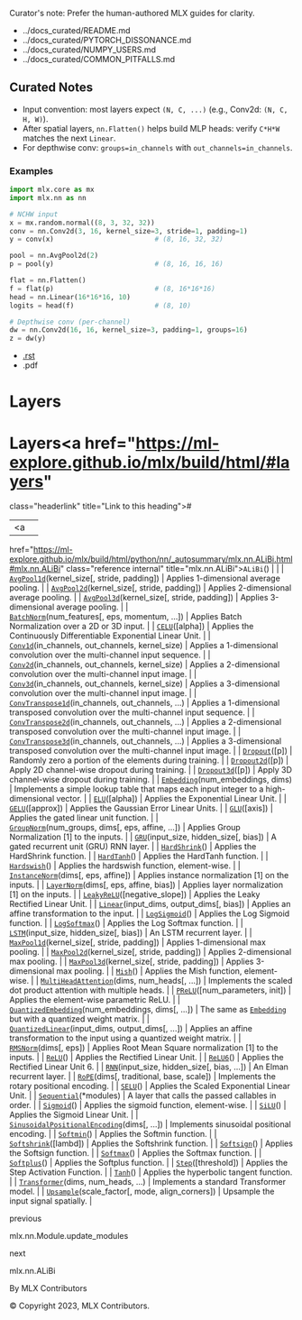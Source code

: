 Curator's note: Prefer the human-authored MLX guides for clarity.
- ../docs_curated/README.md
- ../docs_curated/PYTORCH_DISSONANCE.md
- ../docs_curated/NUMPY_USERS.md
- ../docs_curated/COMMON_PITFALLS.md

<!--
Per-file analysis (layers.md):
- Large index of nn layers; newcomers stumble on shape conventions and pooling/flatten math.
-->

## Curated Notes

- Input convention: most layers expect `(N, C, ...)` (e.g., Conv2d: `(N, C, H, W)`).
- After spatial layers, `nn.Flatten()` helps build MLP heads: verify `C*H*W` matches the next `Linear`.
- For depthwise conv: `groups=in_channels` with `out_channels=in_channels`.

### Examples

```python
import mlx.core as mx
import mlx.nn as nn

# NCHW input
x = mx.random.normal((8, 3, 32, 32))
conv = nn.Conv2d(3, 16, kernel_size=3, stride=1, padding=1)
y = conv(x)                         # (8, 16, 32, 32)

pool = nn.AvgPool2d(2)
p = pool(y)                         # (8, 16, 16, 16)

flat = nn.Flatten()
f = flat(p)                         # (8, 16*16*16)
head = nn.Linear(16*16*16, 10)
logits = head(f)                    # (8, 10)

# Depthwise conv (per-channel)
dw = nn.Conv2d(16, 16, kernel_size=3, padding=1, groups=16)
z = dw(y)
```


<div id="main-content" class="bd-main" role="main">

<div class="sbt-scroll-pixel-helper">

</div>

<div class="bd-content">

<div class="bd-article-container">

<div class="bd-header-article d-print-none">

<div class="header-article-items header-article__inner">

<div class="header-article-items__start">

<div class="header-article-item">

<span class="fa-solid fa-bars"></span>

</div>

</div>

<div class="header-article-items__end">

<div class="header-article-item">

<div class="article-header-buttons">

<a href="https://github.com/ml-explore/mlx"
class="btn btn-sm btn-source-repository-button"
data-bs-placement="bottom" data-bs-toggle="tooltip" target="_blank"
title="Source repository"><span class="btn__icon-container"> <em></em>
</span></a>

<div class="dropdown dropdown-download-buttons">

- <a
  href="https://ml-explore.github.io/mlx/build/html/_sources/python/nn/layers.rst"
  class="btn btn-sm btn-download-source-button dropdown-item"
  data-bs-placement="left" data-bs-toggle="tooltip" target="_blank"
  title="Download source file"><span class="btn__icon-container">
  <em></em> </span> <span class="btn__text-container">.rst</span></a>
- <span class="btn__icon-container"> </span>
  <span class="btn__text-container">.pdf</span>

</div>

<span class="btn__icon-container"> </span>

</div>

</div>

</div>

</div>

</div>

<div id="jb-print-docs-body" class="onlyprint">

# Layers

<div id="print-main-content">

<div id="jb-print-toc">

</div>

</div>

</div>

<div id="searchbox">

</div>

<div id="layers" class="section">

<span id="id1"></span>

# Layers<a href="https://ml-explore.github.io/mlx/build/html/#layers"
class="headerlink" title="Link to this heading">#</a>

<div class="pst-scrollable-table-container">

|  |  |
|----|----|
| <a
href="https://ml-explore.github.io/mlx/build/html/python/nn/_autosummary/mlx.nn.ALiBi.html#mlx.nn.ALiBi"
class="reference internal" title="mlx.nn.ALiBi"><span class="pre"><code
class="sourceCode python">ALiBi</code></span></a>() |  |
| <a
href="https://ml-explore.github.io/mlx/build/html/python/nn/_autosummary/mlx.nn.AvgPool1d.html#mlx.nn.AvgPool1d"
class="reference internal" title="mlx.nn.AvgPool1d"><span
class="pre"><code class="sourceCode python">AvgPool1d</code></span></a>(kernel_size\[, stride, padding\]) | Applies 1-dimensional average pooling. |
| <a
href="https://ml-explore.github.io/mlx/build/html/python/nn/_autosummary/mlx.nn.AvgPool2d.html#mlx.nn.AvgPool2d"
class="reference internal" title="mlx.nn.AvgPool2d"><span
class="pre"><code class="sourceCode python">AvgPool2d</code></span></a>(kernel_size\[, stride, padding\]) | Applies 2-dimensional average pooling. |
| <a
href="https://ml-explore.github.io/mlx/build/html/python/nn/_autosummary/mlx.nn.AvgPool3d.html#mlx.nn.AvgPool3d"
class="reference internal" title="mlx.nn.AvgPool3d"><span
class="pre"><code class="sourceCode python">AvgPool3d</code></span></a>(kernel_size\[, stride, padding\]) | Applies 3-dimensional average pooling. |
| <a
href="https://ml-explore.github.io/mlx/build/html/python/nn/_autosummary/mlx.nn.BatchNorm.html#mlx.nn.BatchNorm"
class="reference internal" title="mlx.nn.BatchNorm"><span
class="pre"><code class="sourceCode python">BatchNorm</code></span></a>(num_features\[, eps, momentum, ...\]) | Applies Batch Normalization over a 2D or 3D input. |
| <a
href="https://ml-explore.github.io/mlx/build/html/python/nn/_autosummary/mlx.nn.CELU.html#mlx.nn.CELU"
class="reference internal" title="mlx.nn.CELU"><span class="pre"><code
class="sourceCode python">CELU</code></span></a>(\[alpha\]) | Applies the Continuously Differentiable Exponential Linear Unit. |
| <a
href="https://ml-explore.github.io/mlx/build/html/python/nn/_autosummary/mlx.nn.Conv1d.html#mlx.nn.Conv1d"
class="reference internal" title="mlx.nn.Conv1d"><span class="pre"><code
class="sourceCode python">Conv1d</code></span></a>(in_channels, out_channels, kernel_size) | Applies a 1-dimensional convolution over the multi-channel input sequence. |
| <a
href="https://ml-explore.github.io/mlx/build/html/python/nn/_autosummary/mlx.nn.Conv2d.html#mlx.nn.Conv2d"
class="reference internal" title="mlx.nn.Conv2d"><span class="pre"><code
class="sourceCode python">Conv2d</code></span></a>(in_channels, out_channels, kernel_size) | Applies a 2-dimensional convolution over the multi-channel input image. |
| <a
href="https://ml-explore.github.io/mlx/build/html/python/nn/_autosummary/mlx.nn.Conv3d.html#mlx.nn.Conv3d"
class="reference internal" title="mlx.nn.Conv3d"><span class="pre"><code
class="sourceCode python">Conv3d</code></span></a>(in_channels, out_channels, kernel_size) | Applies a 3-dimensional convolution over the multi-channel input image. |
| <a
href="https://ml-explore.github.io/mlx/build/html/python/nn/_autosummary/mlx.nn.ConvTranspose1d.html#mlx.nn.ConvTranspose1d"
class="reference internal" title="mlx.nn.ConvTranspose1d"><span
class="pre"><code
class="sourceCode python">ConvTranspose1d</code></span></a>(in_channels, out_channels, ...) | Applies a 1-dimensional transposed convolution over the multi-channel input sequence. |
| <a
href="https://ml-explore.github.io/mlx/build/html/python/nn/_autosummary/mlx.nn.ConvTranspose2d.html#mlx.nn.ConvTranspose2d"
class="reference internal" title="mlx.nn.ConvTranspose2d"><span
class="pre"><code
class="sourceCode python">ConvTranspose2d</code></span></a>(in_channels, out_channels, ...) | Applies a 2-dimensional transposed convolution over the multi-channel input image. |
| <a
href="https://ml-explore.github.io/mlx/build/html/python/nn/_autosummary/mlx.nn.ConvTranspose3d.html#mlx.nn.ConvTranspose3d"
class="reference internal" title="mlx.nn.ConvTranspose3d"><span
class="pre"><code
class="sourceCode python">ConvTranspose3d</code></span></a>(in_channels, out_channels, ...) | Applies a 3-dimensional transposed convolution over the multi-channel input image. |
| <a
href="https://ml-explore.github.io/mlx/build/html/python/nn/_autosummary/mlx.nn.Dropout.html#mlx.nn.Dropout"
class="reference internal" title="mlx.nn.Dropout"><span
class="pre"><code class="sourceCode python">Dropout</code></span></a>(\[p\]) | Randomly zero a portion of the elements during training. |
| <a
href="https://ml-explore.github.io/mlx/build/html/python/nn/_autosummary/mlx.nn.Dropout2d.html#mlx.nn.Dropout2d"
class="reference internal" title="mlx.nn.Dropout2d"><span
class="pre"><code class="sourceCode python">Dropout2d</code></span></a>(\[p\]) | Apply 2D channel-wise dropout during training. |
| <a
href="https://ml-explore.github.io/mlx/build/html/python/nn/_autosummary/mlx.nn.Dropout3d.html#mlx.nn.Dropout3d"
class="reference internal" title="mlx.nn.Dropout3d"><span
class="pre"><code class="sourceCode python">Dropout3d</code></span></a>(\[p\]) | Apply 3D channel-wise dropout during training. |
| <a
href="https://ml-explore.github.io/mlx/build/html/python/nn/_autosummary/mlx.nn.Embedding.html#mlx.nn.Embedding"
class="reference internal" title="mlx.nn.Embedding"><span
class="pre"><code class="sourceCode python">Embedding</code></span></a>(num_embeddings, dims) | Implements a simple lookup table that maps each input integer to a high-dimensional vector. |
| <a
href="https://ml-explore.github.io/mlx/build/html/python/nn/_autosummary/mlx.nn.ELU.html#mlx.nn.ELU"
class="reference internal" title="mlx.nn.ELU"><span class="pre"><code
class="sourceCode python">ELU</code></span></a>(\[alpha\]) | Applies the Exponential Linear Unit. |
| <a
href="https://ml-explore.github.io/mlx/build/html/python/nn/_autosummary/mlx.nn.GELU.html#mlx.nn.GELU"
class="reference internal" title="mlx.nn.GELU"><span class="pre"><code
class="sourceCode python">GELU</code></span></a>(\[approx\]) | Applies the Gaussian Error Linear Units. |
| <a
href="https://ml-explore.github.io/mlx/build/html/python/nn/_autosummary/mlx.nn.GLU.html#mlx.nn.GLU"
class="reference internal" title="mlx.nn.GLU"><span class="pre"><code
class="sourceCode python">GLU</code></span></a>(\[axis\]) | Applies the gated linear unit function. |
| <a
href="https://ml-explore.github.io/mlx/build/html/python/nn/_autosummary/mlx.nn.GroupNorm.html#mlx.nn.GroupNorm"
class="reference internal" title="mlx.nn.GroupNorm"><span
class="pre"><code class="sourceCode python">GroupNorm</code></span></a>(num_groups, dims\[, eps, affine, ...\]) | Applies Group Normalization \[1\] to the inputs. |
| <a
href="https://ml-explore.github.io/mlx/build/html/python/nn/_autosummary/mlx.nn.GRU.html#mlx.nn.GRU"
class="reference internal" title="mlx.nn.GRU"><span class="pre"><code
class="sourceCode python">GRU</code></span></a>(input_size, hidden_size\[, bias\]) | A gated recurrent unit (GRU) RNN layer. |
| <a
href="https://ml-explore.github.io/mlx/build/html/python/nn/_autosummary/mlx.nn.HardShrink.html#mlx.nn.HardShrink"
class="reference internal" title="mlx.nn.HardShrink"><span
class="pre"><code class="sourceCode python">HardShrink</code></span></a>() | Applies the HardShrink function. |
| <a
href="https://ml-explore.github.io/mlx/build/html/python/nn/_autosummary/mlx.nn.HardTanh.html#mlx.nn.HardTanh"
class="reference internal" title="mlx.nn.HardTanh"><span
class="pre"><code class="sourceCode python">HardTanh</code></span></a>() | Applies the HardTanh function. |
| <a
href="https://ml-explore.github.io/mlx/build/html/python/nn/_autosummary/mlx.nn.Hardswish.html#mlx.nn.Hardswish"
class="reference internal" title="mlx.nn.Hardswish"><span
class="pre"><code class="sourceCode python">Hardswish</code></span></a>() | Applies the hardswish function, element-wise. |
| <a
href="https://ml-explore.github.io/mlx/build/html/python/nn/_autosummary/mlx.nn.InstanceNorm.html#mlx.nn.InstanceNorm"
class="reference internal" title="mlx.nn.InstanceNorm"><span
class="pre"><code
class="sourceCode python">InstanceNorm</code></span></a>(dims\[, eps, affine\]) | Applies instance normalization \[1\] on the inputs. |
| <a
href="https://ml-explore.github.io/mlx/build/html/python/nn/_autosummary/mlx.nn.LayerNorm.html#mlx.nn.LayerNorm"
class="reference internal" title="mlx.nn.LayerNorm"><span
class="pre"><code class="sourceCode python">LayerNorm</code></span></a>(dims\[, eps, affine, bias\]) | Applies layer normalization \[1\] on the inputs. |
| <a
href="https://ml-explore.github.io/mlx/build/html/python/nn/_autosummary/mlx.nn.LeakyReLU.html#mlx.nn.LeakyReLU"
class="reference internal" title="mlx.nn.LeakyReLU"><span
class="pre"><code class="sourceCode python">LeakyReLU</code></span></a>(\[negative_slope\]) | Applies the Leaky Rectified Linear Unit. |
| <a
href="https://ml-explore.github.io/mlx/build/html/python/nn/_autosummary/mlx.nn.Linear.html#mlx.nn.Linear"
class="reference internal" title="mlx.nn.Linear"><span class="pre"><code
class="sourceCode python">Linear</code></span></a>(input_dims, output_dims\[, bias\]) | Applies an affine transformation to the input. |
| <a
href="https://ml-explore.github.io/mlx/build/html/python/nn/_autosummary/mlx.nn.LogSigmoid.html#mlx.nn.LogSigmoid"
class="reference internal" title="mlx.nn.LogSigmoid"><span
class="pre"><code class="sourceCode python">LogSigmoid</code></span></a>() | Applies the Log Sigmoid function. |
| <a
href="https://ml-explore.github.io/mlx/build/html/python/nn/_autosummary/mlx.nn.LogSoftmax.html#mlx.nn.LogSoftmax"
class="reference internal" title="mlx.nn.LogSoftmax"><span
class="pre"><code class="sourceCode python">LogSoftmax</code></span></a>() | Applies the Log Softmax function. |
| <a
href="https://ml-explore.github.io/mlx/build/html/python/nn/_autosummary/mlx.nn.LSTM.html#mlx.nn.LSTM"
class="reference internal" title="mlx.nn.LSTM"><span class="pre"><code
class="sourceCode python">LSTM</code></span></a>(input_size, hidden_size\[, bias\]) | An LSTM recurrent layer. |
| <a
href="https://ml-explore.github.io/mlx/build/html/python/nn/_autosummary/mlx.nn.MaxPool1d.html#mlx.nn.MaxPool1d"
class="reference internal" title="mlx.nn.MaxPool1d"><span
class="pre"><code class="sourceCode python">MaxPool1d</code></span></a>(kernel_size\[, stride, padding\]) | Applies 1-dimensional max pooling. |
| <a
href="https://ml-explore.github.io/mlx/build/html/python/nn/_autosummary/mlx.nn.MaxPool2d.html#mlx.nn.MaxPool2d"
class="reference internal" title="mlx.nn.MaxPool2d"><span
class="pre"><code class="sourceCode python">MaxPool2d</code></span></a>(kernel_size\[, stride, padding\]) | Applies 2-dimensional max pooling. |
| <a
href="https://ml-explore.github.io/mlx/build/html/python/nn/_autosummary/mlx.nn.MaxPool3d.html#mlx.nn.MaxPool3d"
class="reference internal" title="mlx.nn.MaxPool3d"><span
class="pre"><code class="sourceCode python">MaxPool3d</code></span></a>(kernel_size\[, stride, padding\]) | Applies 3-dimensional max pooling. |
| <a
href="https://ml-explore.github.io/mlx/build/html/python/nn/_autosummary/mlx.nn.Mish.html#mlx.nn.Mish"
class="reference internal" title="mlx.nn.Mish"><span class="pre"><code
class="sourceCode python">Mish</code></span></a>() | Applies the Mish function, element-wise. |
| <a
href="https://ml-explore.github.io/mlx/build/html/python/nn/_autosummary/mlx.nn.MultiHeadAttention.html#mlx.nn.MultiHeadAttention"
class="reference internal" title="mlx.nn.MultiHeadAttention"><span
class="pre"><code
class="sourceCode python">MultiHeadAttention</code></span></a>(dims, num_heads\[, ...\]) | Implements the scaled dot product attention with multiple heads. |
| <a
href="https://ml-explore.github.io/mlx/build/html/python/nn/_autosummary/mlx.nn.PReLU.html#mlx.nn.PReLU"
class="reference internal" title="mlx.nn.PReLU"><span class="pre"><code
class="sourceCode python">PReLU</code></span></a>(\[num_parameters, init\]) | Applies the element-wise parametric ReLU. |
| <a
href="https://ml-explore.github.io/mlx/build/html/python/nn/_autosummary/mlx.nn.QuantizedEmbedding.html#mlx.nn.QuantizedEmbedding"
class="reference internal" title="mlx.nn.QuantizedEmbedding"><span
class="pre"><code
class="sourceCode python">QuantizedEmbedding</code></span></a>(num_embeddings, dims\[, ...\]) | The same as <a
href="https://ml-explore.github.io/mlx/build/html/python/nn/_autosummary/mlx.nn.Embedding.html#mlx.nn.Embedding"
class="reference internal" title="mlx.nn.Embedding"><span
class="pre"><code class="sourceCode python">Embedding</code></span></a> but with a quantized weight matrix. |
| <a
href="https://ml-explore.github.io/mlx/build/html/python/nn/_autosummary/mlx.nn.QuantizedLinear.html#mlx.nn.QuantizedLinear"
class="reference internal" title="mlx.nn.QuantizedLinear"><span
class="pre"><code
class="sourceCode python">QuantizedLinear</code></span></a>(input_dims, output_dims\[, ...\]) | Applies an affine transformation to the input using a quantized weight matrix. |
| <a
href="https://ml-explore.github.io/mlx/build/html/python/nn/_autosummary/mlx.nn.RMSNorm.html#mlx.nn.RMSNorm"
class="reference internal" title="mlx.nn.RMSNorm"><span
class="pre"><code class="sourceCode python">RMSNorm</code></span></a>(dims\[, eps\]) | Applies Root Mean Square normalization \[1\] to the inputs. |
| <a
href="https://ml-explore.github.io/mlx/build/html/python/nn/_autosummary/mlx.nn.ReLU.html#mlx.nn.ReLU"
class="reference internal" title="mlx.nn.ReLU"><span class="pre"><code
class="sourceCode python">ReLU</code></span></a>() | Applies the Rectified Linear Unit. |
| <a
href="https://ml-explore.github.io/mlx/build/html/python/nn/_autosummary/mlx.nn.ReLU6.html#mlx.nn.ReLU6"
class="reference internal" title="mlx.nn.ReLU6"><span class="pre"><code
class="sourceCode python">ReLU6</code></span></a>() | Applies the Rectified Linear Unit 6. |
| <a
href="https://ml-explore.github.io/mlx/build/html/python/nn/_autosummary/mlx.nn.RNN.html#mlx.nn.RNN"
class="reference internal" title="mlx.nn.RNN"><span class="pre"><code
class="sourceCode python">RNN</code></span></a>(input_size, hidden_size\[, bias, ...\]) | An Elman recurrent layer. |
| <a
href="https://ml-explore.github.io/mlx/build/html/python/nn/_autosummary/mlx.nn.RoPE.html#mlx.nn.RoPE"
class="reference internal" title="mlx.nn.RoPE"><span class="pre"><code
class="sourceCode python">RoPE</code></span></a>(dims\[, traditional, base, scale\]) | Implements the rotary positional encoding. |
| <a
href="https://ml-explore.github.io/mlx/build/html/python/nn/_autosummary/mlx.nn.SELU.html#mlx.nn.SELU"
class="reference internal" title="mlx.nn.SELU"><span class="pre"><code
class="sourceCode python">SELU</code></span></a>() | Applies the Scaled Exponential Linear Unit. |
| <a
href="https://ml-explore.github.io/mlx/build/html/python/nn/_autosummary/mlx.nn.Sequential.html#mlx.nn.Sequential"
class="reference internal" title="mlx.nn.Sequential"><span
class="pre"><code class="sourceCode python">Sequential</code></span></a>(\*modules) | A layer that calls the passed callables in order. |
| <a
href="https://ml-explore.github.io/mlx/build/html/python/nn/_autosummary/mlx.nn.Sigmoid.html#mlx.nn.Sigmoid"
class="reference internal" title="mlx.nn.Sigmoid"><span
class="pre"><code class="sourceCode python">Sigmoid</code></span></a>() | Applies the sigmoid function, element-wise. |
| <a
href="https://ml-explore.github.io/mlx/build/html/python/nn/_autosummary/mlx.nn.SiLU.html#mlx.nn.SiLU"
class="reference internal" title="mlx.nn.SiLU"><span class="pre"><code
class="sourceCode python">SiLU</code></span></a>() | Applies the Sigmoid Linear Unit. |
| <a
href="https://ml-explore.github.io/mlx/build/html/python/nn/_autosummary/mlx.nn.SinusoidalPositionalEncoding.html#mlx.nn.SinusoidalPositionalEncoding"
class="reference internal"
title="mlx.nn.SinusoidalPositionalEncoding"><span class="pre"><code
class="sourceCode python">SinusoidalPositionalEncoding</code></span></a>(dims\[, ...\]) | Implements sinusoidal positional encoding. |
| <a
href="https://ml-explore.github.io/mlx/build/html/python/nn/_autosummary/mlx.nn.Softmin.html#mlx.nn.Softmin"
class="reference internal" title="mlx.nn.Softmin"><span
class="pre"><code class="sourceCode python">Softmin</code></span></a>() | Applies the Softmin function. |
| <a
href="https://ml-explore.github.io/mlx/build/html/python/nn/_autosummary/mlx.nn.Softshrink.html#mlx.nn.Softshrink"
class="reference internal" title="mlx.nn.Softshrink"><span
class="pre"><code class="sourceCode python">Softshrink</code></span></a>(\[lambd\]) | Applies the Softshrink function. |
| <a
href="https://ml-explore.github.io/mlx/build/html/python/nn/_autosummary/mlx.nn.Softsign.html#mlx.nn.Softsign"
class="reference internal" title="mlx.nn.Softsign"><span
class="pre"><code class="sourceCode python">Softsign</code></span></a>() | Applies the Softsign function. |
| <a
href="https://ml-explore.github.io/mlx/build/html/python/nn/_autosummary/mlx.nn.Softmax.html#mlx.nn.Softmax"
class="reference internal" title="mlx.nn.Softmax"><span
class="pre"><code class="sourceCode python">Softmax</code></span></a>() | Applies the Softmax function. |
| <a
href="https://ml-explore.github.io/mlx/build/html/python/nn/_autosummary/mlx.nn.Softplus.html#mlx.nn.Softplus"
class="reference internal" title="mlx.nn.Softplus"><span
class="pre"><code class="sourceCode python">Softplus</code></span></a>() | Applies the Softplus function. |
| <a
href="https://ml-explore.github.io/mlx/build/html/python/nn/_autosummary/mlx.nn.Step.html#mlx.nn.Step"
class="reference internal" title="mlx.nn.Step"><span class="pre"><code
class="sourceCode python">Step</code></span></a>(\[threshold\]) | Applies the Step Activation Function. |
| <a
href="https://ml-explore.github.io/mlx/build/html/python/nn/_autosummary/mlx.nn.Tanh.html#mlx.nn.Tanh"
class="reference internal" title="mlx.nn.Tanh"><span class="pre"><code
class="sourceCode python">Tanh</code></span></a>() | Applies the hyperbolic tangent function. |
| <a
href="https://ml-explore.github.io/mlx/build/html/python/nn/_autosummary/mlx.nn.Transformer.html#mlx.nn.Transformer"
class="reference internal" title="mlx.nn.Transformer"><span
class="pre"><code
class="sourceCode python">Transformer</code></span></a>(dims, num_heads, ...) | Implements a standard Transformer model. |
| <a
href="https://ml-explore.github.io/mlx/build/html/python/nn/_autosummary/mlx.nn.Upsample.html#mlx.nn.Upsample"
class="reference internal" title="mlx.nn.Upsample"><span
class="pre"><code class="sourceCode python">Upsample</code></span></a>(scale_factor\[, mode, align_corners\]) | Upsample the input signal spatially. |

</div>

</div>

<div class="prev-next-area">

<a
href="https://ml-explore.github.io/mlx/build/html/python/nn/_autosummary/mlx.nn.Module.update_modules.html"
class="left-prev" title="previous page"><em></em></a>

<div class="prev-next-info">

previous

mlx.nn.Module.update_modules

</div>

<a
href="https://ml-explore.github.io/mlx/build/html/python/nn/_autosummary/mlx.nn.ALiBi.html"
class="right-next" title="next page"></a>

<div class="prev-next-info">

next

mlx.nn.ALiBi

</div>

</div>

</div>

</div>

<div class="bd-footer-content__inner container">

<div class="footer-item">

By MLX Contributors

</div>

<div class="footer-item">

© Copyright 2023, MLX Contributors.  

</div>

<div class="footer-item">

</div>

<div class="footer-item">

</div>

</div>

</div>
